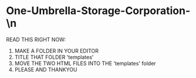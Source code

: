 # One-Umbrella-Storage-Corporation-\n
READ THIS RIGHT NOW:
1. MAKE A FOLDER IN YOUR EDITOR
2. TITLE THAT FOLDER 'templates'
3. MOVE THE TWO HTML FILES INTO THE 'templates' folder
4. PLEASE AND THANKYOU
   
